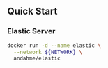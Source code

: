 ## Quick Start

### Elastic Server
```bash
docker run -d --name elastic \
  --network ${NETWORK} \
  andahme/elastic
```

